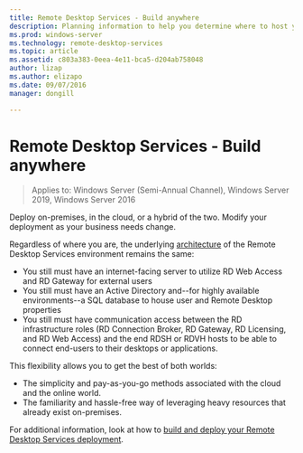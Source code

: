 ```yaml
---
title: Remote Desktop Services - Build anywhere
description: Planning information to help you determine where to host your RDS deployment.
ms.prod: windows-server
ms.technology: remote-desktop-services
ms.topic: article
ms.assetid: c803a383-0eea-4e11-bca5-d204ab758048
author: lizap
ms.author: elizapo
ms.date: 09/07/2016
manager: dongill

---
```

# Remote Desktop Services - Build anywhere

>Applies to: Windows Server (Semi-Annual Channel), Windows Server 2019, Windows Server 2016

Deploy on-premises, in the cloud, or a hybrid of the two. Modify your deployment as your business needs change.

Regardless of where you are, the underlying [architecture](desktop-hosting-logical-architecture.md) of the Remote Desktop Services environment remains the same:
- You still must have an internet-facing server to utilize RD Web Access and RD Gateway for external users
- You still must have an Active Directory and--for highly available environments--a SQL database to house user and Remote Desktop properties
- You still must have communication access between the RD infrastructure roles (RD Connection Broker, RD Gateway, RD Licensing, and RD Web Access) and the end RDSH or RDVH hosts to be able to connect end-users to their desktops or applications.

This flexibility allows you to get the best of both worlds:
- The simplicity and pay-as-you-go methods associated with the cloud and the online world.
- The familiarity and hassle-free way of leveraging heavy resources that already exist on-premises.

For additional information, look at how to [build and deploy your Remote Desktop Services deployment](rds-build-and-deploy.md).